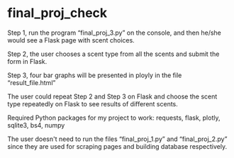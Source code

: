 # final_proj_check
Step 1, run the program “final_proj_3.py” on the console, and then he/she would see a Flask page with scent choices. 

Step 2, the user chooses a scent type from all the scents and submit the form in Flask. 

Step 3, four bar graphs will be presented in ployly in the file “result_file.html”

The user could repeat Step 2 and Step 3 on Flask and choose the scent type repeatedly on Flask to see results of different scents.

Required Python packages for my project to work: 
requests, flask, plotly, sqlite3, bs4, numpy

The user doesn't need to run the files “final_proj_1.py” and “final_proj_2.py” since they are used for scraping pages and building database respectively.
